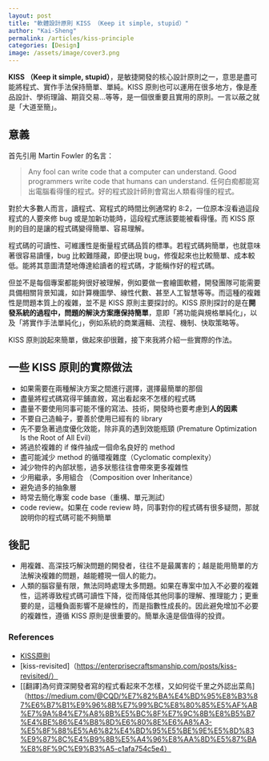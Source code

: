 ```yaml
---
layout: post
title: "軟體設計原則 KISS （Keep it simple, stupid）"
author: "Kai-Sheng"
permalink: /articles/kiss-principle
categories: [Design]
image: /assets/image/cover3.png
--- 
```


**KISS （Keep it simple, stupid）**，是敏捷開發的核心設計原則之一，意思是盡可能將程式、實作手法保持簡單、單純。KISS 原則也可以運用在很多地方，像是產品設計、學術理論、期貨交易...等等，是一個很重要且實用的原則。一言以蔽之就是「大道至簡」。

## **意義**
首先引用 Martin Fowler 的名言：
> Any fool can write code that a computer can understand. Good programmers write code that humans can understand.
> 任何白痴都能寫出電腦看得懂的程式。好的程式設計師則會寫出人類看得懂的程式。

對於大多數人而言，讀程式、寫程式的時間比例通常約 8:2，一位原本沒看過這段程式的人要來修 bug 或是加新功能時，這段程式應該要能被看得懂。而 KISS 原則的目的是讓的程式碼變得簡單、容易理解。

程式碼的可讀性、可維護性是衡量程式碼品質的標準。若程式碼夠簡單，也就意味著很容易讀懂，bug 比較難隱藏，即便出現 bug，修復起來也比較簡單、成本較低。能將其意圖清楚地傳達給讀者的程式碼，才能稱作好的程式碼。

但並不是每個專案都能夠很好被理解，例如要做一套繪圖軟體，開發團隊可能需要具備相關背景知識，如計算機圖學、線性代數、甚至人工智慧等等。而這種的複雜性是問題本質上的複雜，並不是 KISS 原則主要探討的。KISS 原則探討的是在**開發系統的過程中，問題的解決方案應保持簡單**，意即「將功能與規格單純化」，以及「將實作手法單純化」，例如系統的商業邏輯、流程、機制、快取策略等。

KISS 原則說起來簡單，做起來卻很難，接下來我將介紹一些實際的作法。

## **一些 KISS 原則的實際做法**
- 如果需要在兩種解決方案之間進行選擇，選擇最簡單的那個
- 盡量將程式碼寫得平鋪直敘，寫出看起來不怎樣的程式碼
- 盡量不要使用同事可能不懂的寫法、技術，開發時也要考慮到**人的因素**
- 不要自己造輪子，要善於使用已經有的 library
- 先不要急著過度優化效能，除非真的遇到效能瓶頸 (Premature Optimization Is the Root of All Evil)
- 將過於複雜的 if 條件抽成一個命名良好的 method
- 盡可能減少 method 的循環複雜度（Cyclomatic complexity）
- 減少物件的內部狀態，過多狀態往往會帶來更多複雜性
- 少用繼承，多用組合 （Composition over Inheritance）
- 避免過多的抽象層
- 時常去簡化專案 code base（重構、單元測試）
- code review。如果在 code review 時，同事對你的程式碼有很多疑問，那就說明你的程式碼可能不夠簡單

## **後記**
- 用複雜、高深技巧解決問題的開發者，往往不是最厲害的；越是能用簡單的方法解決複雜的問題，越能體現一個人的能力。
- 人類的腦容量有限，無法同時處理太多問題。如果在專案中加入不必要的複雜性，這將導致程式碼可讀性下降，從而降低其他同事的理解、推理能力；更重要的是，這種負面影響不是線性的，而是指數性成長的。因此避免增加不必要的複雜性，遵循 KISS 原則是很重要的。簡單永遠是個值得的投資。

### **References**
- [KISS原則](https://zh.wikipedia.org/zh-tw/KISS%E5%8E%9F%E5%88%99)
- [kiss-revisited]（https://enterprisecraftsmanship.com/posts/kiss-revisited/）
- [[翻譯]為何資深開發者寫的程式看起來不怎樣，又如何從千里之外認出菜鳥]（https://medium.com/@CQD/%E7%82%BA%E4%BD%95%E8%B3%87%E6%B7%B1%E9%96%8B%E7%99%BC%E8%80%85%E5%AF%AB%E7%9A%84%E7%A8%8B%E5%BC%8F%E7%9C%8B%E8%B5%B7%E4%BE%86%E4%B8%8D%E6%80%8E%E6%A8%A3-%E5%8F%88%E5%A6%82%E4%BD%95%E5%BE%9E%E5%8D%83%E9%87%8C%E4%B9%8B%E5%A4%96%E8%AA%8D%E5%87%BA%E8%8F%9C%E9%B3%A5-c1afa754c5e4）
 